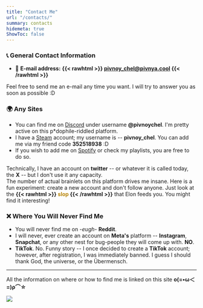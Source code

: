 ```yaml
---
title: "Contact Me"
url: "/contacts/"
summary: contacts
hidemeta: true
ShowToc: false
---
```

### 📞 General Contact Information

* 📩 **E-mail address:** **{{< rawhtml >}} <span id="special-text"> pivnoy_chel@pivnya.cool </span> {{< /rawhtml >}}**  
  
Feel free to send me an e-mail any time you want. I will try to answer you as soon as possible :D  

### 🌍 Any Sites

* You can find me on [Discord](https://discord.gg/faayfe9jwa) under username **@pivnoychel**. I'm pretty active on this p*dophile-riddled platform.  
* I have a [Steam](https://steamcommunity.com/id/pivnoy_chel/) account; my username is -- **pivnoy_chel**. You can add me via my friend code **352518938** :D  
* If you wish to add me on [Spotify](https://open.spotify.com/user/31fgr7mf4ppsjpjh2h5iqqhvjgyq?si=0975758e2c4044b0) or check my playlists, you are free to do so.
  

Technically, I have an account on **twitter** -- or whatever it is called today, the **X** -- but I don't use it any capacity.  
The number of actual brainlets on this platform drives me insane. Here is a fun experiment: create a new account and don't follow anyone. Just look at the 
**{{< rawhtml >}} <span style="color:DarkGoldenRod;">slop</span> {{< /rawhtml >}}**
that Elon feeds you. You might find it interesting!


### ❌ Where You Will Never Find Me

* You will never find me on *-eugh-* **Reddit**.
* I will never, ever create an account on **Meta's** platform -- **Instagram**, **Snapchat**, or any other nest for bug-people they will come up with. **NO**.
* **TikTok**. No. Funny story -- I once decided to create a **TikTok** account; however, after registration, I was immediately banned. I guess I should thank God, the universe, or the Übermensch.
  
___
All the information on where or how to find me is linked on this site **ο(=•ω＜=)ρ⌒☆**  
  

![](/img/hi.gif)